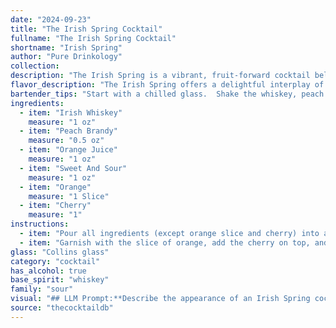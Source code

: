```yaml
---
date: "2024-09-23"
title: "The Irish Spring Cocktail"
fullname: "The Irish Spring Cocktail"
shortname: "Irish Spring"
author: "Pure Drinkology"
collection:
description: "The Irish Spring is a vibrant, fruit-forward cocktail belonging to the Sour family, likely a modern creation inspired by classic whiskey sours. Its blend of Irish whiskey, peach brandy, and citrus juices creates a refreshing and balanced flavor profile. "
flavor_description: "The Irish Spring offers a delightful interplay of flavors. The Irish whiskey provides a warm, smoky base, while the peach brandy contributes a sweet, fruity complexity. The orange juice adds a refreshing citrus tang, balanced by the tartness of the sweet and sour mix.  A final touch of orange and cherry  rounds out the experience with a touch of sweetness and bright acidity. It's a balanced and invigorating cocktail, perfect for a sunny afternoon or a cozy evening. "
bartender_tips: "Start with a chilled glass.  Shake the whiskey, peach brandy, orange juice, and sweet & sour vigorously with ice.  Double strain into the glass to ensure a smooth texture.  Garnish with a bright orange slice and a maraschino cherry.  Adjust sweetness to taste by adding more sweet & sour or a splash of simple syrup.  "
ingredients:
  - item: "Irish Whiskey"
    measure: "1 oz"
  - item: "Peach Brandy"
    measure: "0.5 oz"
  - item: "Orange Juice"
    measure: "1 oz"
  - item: "Sweet And Sour"
    measure: "1 oz"
  - item: "Orange"
    measure: "1 Slice"
  - item: "Cherry"
    measure: "1"
instructions:
  - item: "Pour all ingredients (except orange slice and cherry) into a collins glass over ice cubes."
  - item: "Garnish with the slice of orange, add the cherry on top, and serve."
glass: "Collins glass"
category: "cocktail"
has_alcohol: true
base_spirit: "whiskey"
family: "sour"
visual: "## LLM Prompt:**Describe the appearance of an Irish Spring cocktail. This drink is made with Irish whiskey, peach brandy, orange juice, sweet and sour mix, an orange slice, and a maraschino cherry.****Focus on:*** **Color:** What is the overall color of the drink? Is it vibrant, muted, or something in between? * **Clarity:** Is the drink clear, cloudy, or layered? * **Texture:** Does the drink have any visible foam, bubbles, or ice?* **Garnish:** Describe the orange slice and cherry in detail. What are their sizes and positions?* **Overall impression:** How would you describe the overall visual appeal of the cocktail? Is it elegant, festive, refreshing, or something else? **Example:**The Irish Spring is a vibrant orange cocktail with a light cloud of foam resting atop. The color is reminiscent of a summer sunset, with a hint of golden amber peeking through the frothy top.  A thick orange slice, with its peel curled inwards, rests on the edge of the glass, while a plump maraschino cherry clings to the rim, its red hue a delightful contrast to the orange. "
source: "thecocktaildb"
---
```


